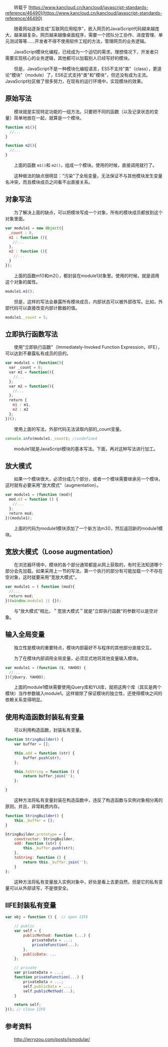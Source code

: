 　　转载于 [https://www.kancloud.cn/kancloud/javascript-standards-reference/46490](https://www.kancloud.cn/kancloud/javascript-standards-reference/46490)

　　随着网站逐渐变成"互联网应用程序"，嵌入网页的JavaiScript代码越来越庞大，越来越复杂。网页越来越像桌面程序，需要一个团队分工协作、进度管理、单元测试等等......开发者不得不使用软件工程的方法，管理网页的业务逻辑。

　　JavaScript模块化编程，已经成为一个迫切的需求。理想情况下，开发者只需要实现核心的业务逻辑，其他都可以加载别人已经写好的模块。

　　但是，JavaScript不是一种模块化编程语言，ES5不支持"类"（class），更遑论"模块"（module）了。ES6正式支持"类"和"模块"，但还没有成为主流。JavaScript社区做了很多努力，在现有的运行环境中，实现模块的效果。

## 原始写法

　　模块就是实现特定功能的一组方法。只要把不同的函数（以及记录状态的变量）简单地放在一起，就算是一个模块。

```javascript
function m1(){
  //...
}

function m2(){
  //...
}
```

　　上面的函数 `m1()`和 `m2()`，组成一个模块。使用的时候，直接调用就行了。

　　这种做法的缺点很明显："污染"了全局变量，无法保证不与其他模块发生变量名冲突，而且模块成员之间看不出直接关系。

## 对象写法

　　为了解决上面的缺点，可以把模块写成一个对象，所有的模块成员都放到这个对象里面。

```javascript
var module1 = new Object({
　_count : 0,
　m1 : function (){
　　//...
　},
　m2 : function (){
  　//...
　}
});
```

　　上面的函数m1()和m2(），都封装在module1对象里。使用的时候，就是调用这个对象的属性。

```javascript
module1.m1();
```

　　但是，这样的写法会暴露所有模块成员，内部状态可以被外部改写。比如，外部代码可以直接改变内部计数器的值。

```javascript
module1._count = 5;
```

## 立即执行函数写法

　　使用"立即执行函数"（Immediately-Invoked Function Expression，IIFE），可以达到不暴露私有成员的目的。

```javascript
var module1 = (function(){
　var _count = 0;
　var m1 = function(){
　  //...
　};
　var m2 = function(){
　　//...
　};
　return {
　　m1 : m1,
　　m2 : m2
　};
})();
```

　　使用上面的写法，外部代码无法读取内部的_count变量。

```javascript
console.info(module1._count); //undefined
```

　　module1就是JavaScript模块的基本写法。下面，再对这种写法进行加工。

## 放大模式

　　如果一个模块很大，必须分成几个部分，或者一个模块需要继承另一个模块，这时就有必要采用"放大模式"（augmentation）。

```javascript
var module1 = (function (mod){
　mod.m3 = function () {
　　//...
　};
　return mod;
})(module1);
```

　　上面的代码为module1模块添加了一个新方法m3()，然后返回新的module1模块。

## 宽放大模式（Loose augmentation）

　　在浏览器环境中，模块的各个部分通常都是从网上获取的，有时无法知道哪个部分会先加载。如果采用上一节的写法，第一个执行的部分有可能加载一个不存在空对象，这时就要采用"宽放大模式"。

```javascript
var module1 = ( function (mod){
　//...
　return mod;
})(window.module1 || {});
```

　　与"放大模式"相比，＂宽放大模式＂就是"立即执行函数"的参数可以是空对象。

## 输入全局变量

　　独立性是模块的重要特点，模块内部最好不与程序的其他部分直接交互。

　　为了在模块内部调用全局变量，必须显式地将其他变量输入模块。

```javascript
var module1 = (function ($, YAHOO) {
　//...
})(jQuery, YAHOO);
```

　　上面的module1模块需要使用jQuery库和YUI库，就把这两个库（其实是两个模块）当作参数输入module1。这样做除了保证模块的独立性，还使得模块之间的依赖关系变得明显。

## 使用构造函数封装私有变量

　　可以利用构造函数，封装私有变量。

```javascript
function StringBuilder() {
    var buffer = [];

    this.add = function (str) {
        buffer.push(str);
    };

    this.toString = function () {
        return buffer.join('');
    };

}
```

　　这种方法将私有变量封装在构造函数中，违反了构造函数与实例对象相分离的原则。并且，非常耗费内存。

```javascript
function StringBuilder() {
    this._buffer = [];
}

StringBuilder.prototype = {
    constructor: StringBuilder,
    add: function (str) {
        this._buffer.push(str);
    },
    toString: function () {
        return this._buffer.join('');
    }
};
```

　　这种方法将私有变量放入实例对象中，好处是看上去更自然，但是它的私有变量可以从外部读写，不是很安全。

## IIFE封装私有变量

```javascript
var obj = function () {  // open IIFE

    // public
    var self = {
        publicMethod: function (...) {
            privateData = ...;
            privateFunction(...);
        },
        publicData: ...
    };

    // private
    var privateData = ...;
    function privateFunction(...) {
        privateData = ...;
        self.publicData = ...;
        self.publicMethod(...);
    }

    return self;
}(); // close IIFE
```

## 参考资料

　　http://jerryzou.com/posts/jsmodular/
